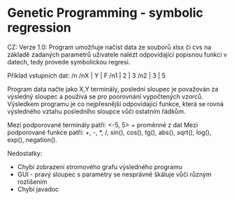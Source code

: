 # Genetic Programming - symbolic regression

CZ:
Verze 1.0:
Program umožňuje načíst data ze souborů xlsx či cvs na základě zadaných parametrů uživatele nalézt odpovídající popisnou funkci v datech, tedy provede symbolickou regresi.

Příklad vstupních dat: /n
/nX | Y | F
/n1 | 2 | 3
/n2 | 3 | 5

Program data načte jako X,Y terminály, poslední sloupec je považován za výsledný sloupec a používá se pro poorovnání vypočtených vzorců.
Výsledkem programu je co nejpřesnější odpovídající funkce, která se rovná výsledného vztahu posledního sloupce vůči ostatním řádkům.



Mezi podporované terminály patří:
<-5, 5> + proměnné z dat
Mezi podporované funkce patří:
+, -, *, /, sin(), cos(), tg(), abs(), sqrt(), log(), exp(), negation().




Nedostatky:
 - Chybí zobrazení stromového grafu výsledného programu
 - GUI - pravý sloupec s parametry se nesprávně škáluje vůči různým rozlišením
 - Chybí javadoc

